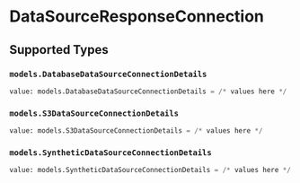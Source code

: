 # DataSourceResponseConnection


## Supported Types

### `models.DatabaseDataSourceConnectionDetails`

```python
value: models.DatabaseDataSourceConnectionDetails = /* values here */
```

### `models.S3DataSourceConnectionDetails`

```python
value: models.S3DataSourceConnectionDetails = /* values here */
```

### `models.SyntheticDataSourceConnectionDetails`

```python
value: models.SyntheticDataSourceConnectionDetails = /* values here */
```

